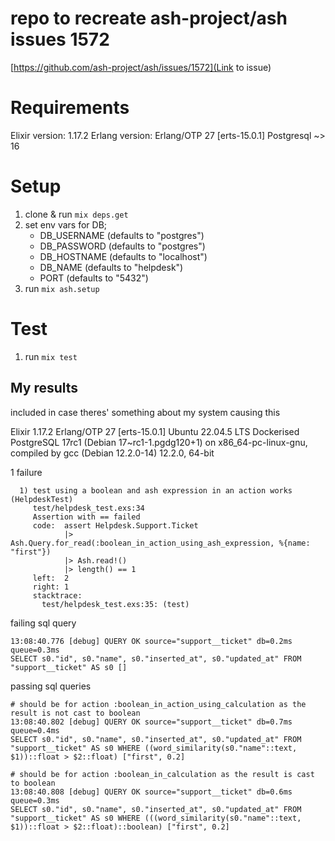 # repo to recreate ash-project/ash issues 1572

[https://github.com/ash-project/ash/issues/1572](Link to issue)

# Requirements
Elixir version: 1.17.2
Erlang version: Erlang/OTP 27 [erts-15.0.1]
Postgresql ~> 16

# Setup
1. clone & run `mix deps.get`
1. set env vars for DB;
   - DB_USERNAME (defaults to "postgres")
   - DB_PASSWORD (defaults to "postgres")
   - DB_HOSTNAME (defaults to "localhost")
   - DB_NAME (defaults to "helpdesk")
   - PORT (defaults to "5432")
1. run `mix ash.setup`

# Test
1. run `mix test`

## My results
included in case theres' something about my system causing this

Elixir 1.17.2
Erlang/OTP 27 [erts-15.0.1]
Ubuntu 22.04.5 LTS
Dockerised PostgreSQL 17rc1 (Debian 17~rc1-1.pgdg120+1) on x86_64-pc-linux-gnu, compiled by gcc (Debian 12.2.0-14) 12.2.0, 64-bit

1 failure
```
  1) test using a boolean and ash expression in an action works (HelpdeskTest)
     test/helpdesk_test.exs:34
     Assertion with == failed
     code:  assert Helpdesk.Support.Ticket
            |> Ash.Query.for_read(:boolean_in_action_using_ash_expression, %{name: "first"})
            |> Ash.read!()
            |> length() == 1
     left:  2
     right: 1
     stacktrace:
       test/helpdesk_test.exs:35: (test)
```
 
failing sql query
```
13:08:40.776 [debug] QUERY OK source="support__ticket" db=0.2ms queue=0.3ms
SELECT s0."id", s0."name", s0."inserted_at", s0."updated_at" FROM "support__ticket" AS s0 []
```
 
passing sql queries

```
# should be for action :boolean_in_action_using_calculation as the result is not cast to boolean
13:08:40.802 [debug] QUERY OK source="support__ticket" db=0.7ms queue=0.4ms
SELECT s0."id", s0."name", s0."inserted_at", s0."updated_at" FROM "support__ticket" AS s0 WHERE ((word_similarity(s0."name"::text, $1))::float > $2::float) ["first", 0.2]

# should be for action :boolean_in_calculation as the result is cast to boolean
13:08:40.808 [debug] QUERY OK source="support__ticket" db=0.6ms queue=0.3ms
SELECT s0."id", s0."name", s0."inserted_at", s0."updated_at" FROM "support__ticket" AS s0 WHERE (((word_similarity(s0."name"::text, $1))::float > $2::float)::boolean) ["first", 0.2]
```

